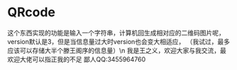 # QRcode
这个东西实现的功能是输入一个字符串，计算机回生成相对应的二维码图片呢，version默认是3，但是当信息量过大时version也会变大相适应，
（我试过，最多应该可以存储大半个滕王阁序的信息量）\n
我是王之义，欢迎大家与我交流，最欢迎大佬可以指正我的不足
鄙人QQ:3455964760
